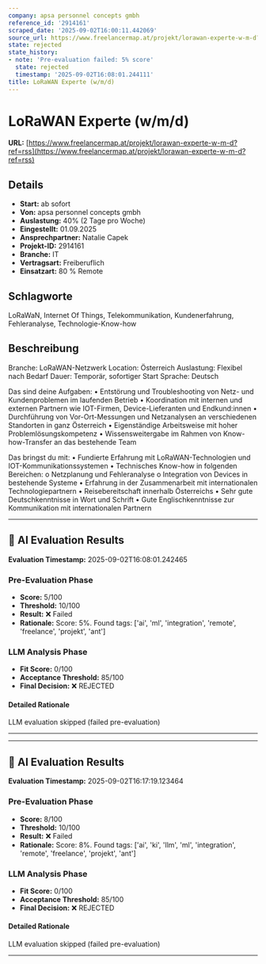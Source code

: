 ```yaml
---
company: apsa personnel concepts gmbh
reference_id: '2914161'
scraped_date: '2025-09-02T16:00:11.442069'
source_url: https://www.freelancermap.at/projekt/lorawan-experte-w-m-d?ref=rss
state: rejected
state_history:
- note: 'Pre-evaluation failed: 5% score'
  state: rejected
  timestamp: '2025-09-02T16:08:01.244111'
title: LoRaWAN Experte (w/m/d)
---
```



# LoRaWAN Experte (w/m/d)
**URL:** [https://www.freelancermap.at/projekt/lorawan-experte-w-m-d?ref=rss](https://www.freelancermap.at/projekt/lorawan-experte-w-m-d?ref=rss)
## Details
- **Start:** ab sofort
- **Von:** apsa personnel concepts gmbh
- **Auslastung:** 40% (2 Tage pro Woche)
- **Eingestellt:** 01.09.2025
- **Ansprechpartner:** Natalie Capek
- **Projekt-ID:** 2914161
- **Branche:** IT
- **Vertragsart:** Freiberuflich
- **Einsatzart:** 80
                                                % Remote

## Schlagworte
LoRaWaN, Internet Of Things, Telekommunikation, Kundenerfahrung, Fehleranalyse, Technologie-Know-how

## Beschreibung
Branche: LoRaWAN-Netzwerk
Location: Österreich
Auslastung: Flexibel nach Bedarf
Dauer: Temporär, sofortiger Start
Sprache: Deutsch

Das sind deine Aufgaben:
• Entstörung und Troubleshooting von Netz- und Kundenproblemen im laufenden Betrieb
• Koordination mit internen und externen Partnern wie IOT-Firmen, Device-Lieferanten und Endkund:innen
• Durchführung von Vor-Ort-Messungen und Netzanalysen an verschiedenen Standorten in ganz Österreich
• Eigenständige Arbeitsweise mit hoher Problemlösungskompetenz
• Wissensweitergabe im Rahmen von Know-how-Transfer an das bestehende Team

Das bringst du mit:
• Fundierte Erfahrung mit LoRaWAN-Technologien und IOT-Kommunikationssystemen
• Technisches Know-how in folgenden Bereichen:
o Netzplanung und Fehleranalyse
o Integration von Devices in bestehende Systeme
• Erfahrung in der Zusammenarbeit mit internationalen Technologiepartnern
• Reisebereitschaft innerhalb Österreichs
• Sehr gute Deutschkenntnisse in Wort und Schrift
• Gute Englischkenntnisse zur Kommunikation mit internationalen Partnern

---

## 🤖 AI Evaluation Results

**Evaluation Timestamp:** 2025-09-02T16:08:01.242465

### Pre-Evaluation Phase
- **Score:** 5/100
- **Threshold:** 10/100
- **Result:** ❌ Failed
- **Rationale:** Score: 5%. Found tags: ['ai', 'ml', 'integration', 'remote', 'freelance', 'projekt', 'ant']

### LLM Analysis Phase
- **Fit Score:** 0/100
- **Acceptance Threshold:** 85/100
- **Final Decision:** ❌ REJECTED

#### Detailed Rationale
LLM evaluation skipped (failed pre-evaluation)

---


---

## 🤖 AI Evaluation Results

**Evaluation Timestamp:** 2025-09-02T16:17:19.123464

### Pre-Evaluation Phase
- **Score:** 8/100
- **Threshold:** 10/100
- **Result:** ❌ Failed
- **Rationale:** Score: 8%. Found tags: ['ai', 'ki', 'llm', 'ml', 'integration', 'remote', 'freelance', 'projekt', 'ant']

### LLM Analysis Phase
- **Fit Score:** 0/100
- **Acceptance Threshold:** 85/100
- **Final Decision:** ❌ REJECTED

#### Detailed Rationale
LLM evaluation skipped (failed pre-evaluation)

---
